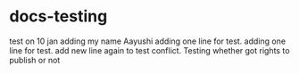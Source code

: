 # docs-testing
test on 10 jan
adding my name Aayushi
adding one line for test.
adding one line for test.
add new line again to test conflict.
Testing whether got rights to publish or not